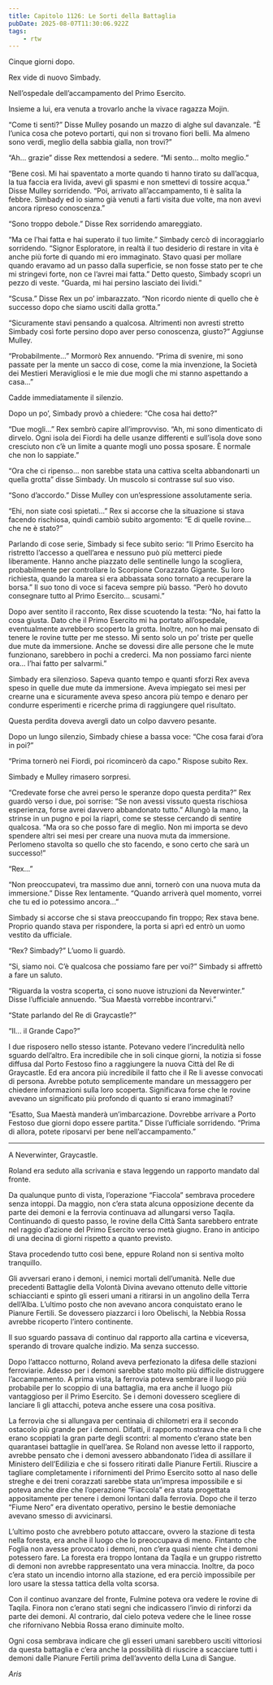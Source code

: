 ```yaml
---
title: Capitolo 1126: Le Sorti della Battaglia
pubDate: 2025-08-07T11:30:06.922Z
tags:
    - rtw
---
```





















Cinque giorni dopo.






Rex vide di nuovo Simbady.






Nell’ospedale dell’accampamento del Primo Esercito.






Insieme a lui, era venuta a trovarlo anche la vivace ragazza Mojin.






“Come ti senti?” Disse Mulley posando un mazzo di alghe sul davanzale. “È l’unica cosa che potevo portarti, qui non si trovano fiori belli. Ma almeno sono verdi, meglio della sabbia gialla, non trovi?”






“Ah... grazie” disse Rex mettendosi a sedere. “Mi sento... molto meglio.”






“Bene così. Mi hai spaventato a morte quando ti hanno tirato su dall’acqua, la tua faccia era livida, avevi gli spasmi e non smettevi di tossire acqua.” Disse Mulley sorridendo. “Poi, arrivato all’accampamento, ti è salita la febbre. Simbady ed io siamo già venuti a farti visita due volte, ma non avevi ancora ripreso conoscenza.”






“Sono troppo debole.” Disse Rex sorridendo amareggiato.






“Ma ce l’hai fatta e hai superato il tuo limite.” Simbady cercò di incoraggiarlo sorridendo. “Signor Esploratore, in realtà il tuo desiderio di restare in vita è anche più forte di quando mi ero immaginato. Stavo quasi per mollare quando eravamo ad un passo dalla superficie, se non fosse stato per te che mi stringevi forte, non ce l’avrei mai fatta.” Detto questo, Simbady scoprì un pezzo di veste. “Guarda, mi hai persino lasciato dei lividi.”






“Scusa.” Disse Rex un po’ imbarazzato. “Non ricordo niente di quello che è successo dopo che siamo usciti dalla grotta.”






“Sicuramente stavi pensando a qualcosa. Altrimenti non avresti stretto Simbady così forte persino dopo aver perso conoscenza, giusto?” Aggiunse Mulley.






“Probabilmente...” Mormorò Rex annuendo. “Prima di svenire, mi sono passate per la mente un sacco di cose, come la mia invenzione, la Società dei Mestieri Meravigliosi e le mie due mogli che mi stanno aspettando a casa...”






Cadde immediatamente il silenzio.






Dopo un po’, Simbady provò a chiedere: “Che cosa hai detto?”






“Due mogli...” Rex sembrò capire all’improvviso. “Ah, mi sono dimenticato di dirvelo. Ogni isola dei Fiordi ha delle usanze differenti e sull’isola dove sono cresciuto non c’è un limite a quante mogli uno possa sposare. È normale che non lo sappiate.”






“Ora che ci ripenso... non sarebbe stata una cattiva scelta abbandonarti un quella grotta” disse Simbady. Un muscolo si contrasse sul suo viso.






“Sono d’accordo.” Disse Mulley con un’espressione assolutamente seria.






“Ehi, non siate così spietati...” Rex si accorse che la situazione si stava facendo rischiosa, quindi cambiò subito argomento: “E di quelle rovine... che ne è stato?”






Parlando di cose serie, Simbady si fece subito serio: “Il Primo Esercito ha ristretto l’accesso a quell’area e nessuno può più metterci piede liberamente. Hanno anche piazzato delle sentinelle lungo la scogliera, probabilmente per controllare lo Scorpione Corazzato Gigante. Su loro richiesta, quando la marea si era abbassata sono tornato a recuperare la borsa.” Il suo tono di voce si faceva sempre più basso. “Però ho dovuto consegnare tutto al Primo Esercito... scusami.”






Dopo aver sentito il racconto, Rex disse scuotendo la testa: “No, hai fatto la cosa giusta. Dato che il Primo Esercito mi ha portato all’ospedale, eventualmente avrebbero scoperto la grotta. Inoltre, non ho mai pensato di tenere le rovine tutte per me stesso. Mi sento solo un po’ triste per quelle due mute da immersione. Anche se dovessi dire alle persone che le mute funzionano, sarebbero in pochi a crederci. Ma non possiamo farci niente ora... l’hai fatto per salvarmi.”






Simbady era silenzioso. Sapeva quanto tempo e quanti sforzi Rex aveva speso in quelle due mute da immersione. Aveva impiegato sei mesi per crearne una e sicuramente aveva speso ancora più tempo e denaro per condurre esperimenti e ricerche prima di raggiungere quel risultato.






Questa perdita doveva avergli dato un colpo davvero pesante.






Dopo un lungo silenzio, Simbady chiese a bassa voce: “Che cosa farai d’ora in poi?”






“Prima tornerò nei Fiordi, poi ricomincerò da capo.” Rispose subito Rex.






Simbady e Mulley rimasero sorpresi.






“Credevate forse che avrei perso le speranze dopo questa perdita?” Rex guardò verso i due, poi sorrise: “Se non avessi vissuto questa rischiosa esperienza, forse avrei davvero abbandonato tutto.” Allungò la mano, la strinse in un pugno e poi la riaprì, come se stesse cercando di sentire qualcosa. “Ma ora so che posso fare di meglio. Non mi importa se devo spendere altri sei mesi per creare una nuova muta da immersione. Perlomeno stavolta so quello che sto facendo, e sono certo che sarà un successo!”






“Rex...”






“Non preoccupatevi, tra massimo due anni, tornerò con una nuova muta da immersione.” Disse Rex lentamente. “Quando arriverà quel momento, vorrei che tu ed io potessimo ancora...”






Simbady si accorse che si stava preoccupando fin troppo; Rex stava bene. Proprio quando stava per rispondere, la porta si aprì ed entrò un uomo vestito da ufficiale.






“Rex? Simbady?” L’uomo li guardò.






“Si, siamo noi. C’è qualcosa che possiamo fare per voi?” Simbady si affrettò a fare un saluto.






“Riguarda la vostra scoperta, ci sono nuove istruzioni da Neverwinter.” Disse l’ufficiale annuendo. “Sua Maestà vorrebbe incontrarvi.”






“State parlando del Re di Graycastle?”






“Il... il Grande Capo?”






I due risposero nello stesso istante. Potevano vedere l’incredulità nello sguardo dell’altro. Era incredibile che in soli cinque giorni, la notizia si fosse diffusa dal Porto Festoso fino a raggiungere la nuova Città del Re di Graycastle. Ed era ancora più incredibile il fatto che il Re li avesse convocati di persona. Avrebbe potuto semplicemente mandare un messaggero per chiedere informazioni sulla loro scoperta. Significava forse che le rovine avevano un significato più profondo di quanto si erano immaginati?






“Esatto, Sua Maestà manderà un’imbarcazione. Dovrebbe arrivare a Porto Festoso due giorni dopo essere partita.” Disse l’ufficiale sorridendo. “Prima di allora, potete riposarvi per bene nell’accampamento.”






***






A Neverwinter, Graycastle.






Roland era seduto alla scrivania e stava leggendo un rapporto mandato dal fronte.






Da qualunque punto di vista, l’operazione “Fiaccola” sembrava procedere senza intoppi. Da maggio, non c’era stata alcuna opposizione decente da parte dei demoni e la ferrovia continuava ad allungarsi verso Taqila. Continuando di questo passo, le rovine della Città Santa sarebbero entrate nel raggio d’azione del Primo Esercito verso metà giugno. Erano in anticipo di una decina di giorni rispetto a quanto previsto.






Stava procedendo tutto così bene, eppure Roland non si sentiva molto tranquillo.






Gli avversari erano i demoni, i nemici mortali dell’umanità. Nelle due precedenti Battaglie della Volontà Divina avevano ottenuto delle vittorie schiaccianti e spinto gli esseri umani a ritirarsi in un angolino della Terra dell’Alba. L’ultimo posto che non avevano ancora conquistato erano le Pianure Fertili. Se dovessero piazzarci i loro Obelischi, la Nebbia Rossa avrebbe ricoperto l’intero continente.






Il suo sguardo passava di continuo dal rapporto alla cartina e viceversa, sperando di trovare qualche indizio. Ma senza successo.






Dopo l’attacco notturno, Roland aveva perfezionato la difesa delle stazioni ferroviarie. Adesso per i demoni sarebbe stato molto più difficile distruggere l’accampamento. A prima vista, la ferrovia poteva sembrare il luogo più probabile per lo scoppio di una battaglia, ma era anche il luogo più vantaggioso per il Primo Esercito. Se i demoni dovessero scegliere di lanciare lì gli attacchi, poteva anche essere una cosa positiva.






La ferrovia che si allungava per centinaia di chilometri era il secondo ostacolo più grande per i demoni. Difatti, il rapporto mostrava che era lì che erano scoppiati la gran parte degli scontri: al momento c’erano state ben quarantasei battaglie in quell’area. Se Roland non avesse letto il rapporto, avrebbe pensato che i demoni avessero abbandonato l’idea di assillare il Ministero dell’Edilizia e che si fossero ritirati dalle Pianure Fertili. Riuscire a tagliare completamente i rifornimenti del Primo Esercito sotto al naso delle streghe e dei treni corazzati sarebbe stata un’impresa impossibile e si poteva anche dire che l’operazione “Fiaccola” era stata progettata appositamente per tenere i demoni lontani dalla ferrovia. Dopo che il terzo “Fiume Nero” era diventato operativo, persino le bestie demoniache avevano smesso di avvicinarsi.






L’ultimo posto che avrebbero potuto attaccare, ovvero la stazione di testa nella foresta, era anche il luogo che lo preoccupava di meno. Fintanto che Foglia non avesse provocato i demoni, non c’era quasi niente che i demoni potessero fare. La foresta era troppo lontana da Taqila e un gruppo ristretto di demoni non avrebbe rappresentato una vera minaccia. Inoltre, da poco c’era stato un incendio intorno alla stazione, ed era perciò impossibile per loro usare la stessa tattica della volta scorsa.






Con il continuo avanzare del fronte, Fulmine poteva ora vedere le rovine di Taqila. Finora non c’erano stati segni che indicassero l’invio di rinforzi da parte dei demoni. Al contrario, dal cielo poteva vedere che le linee rosse che rifornivano Nebbia Rossa erano diminuite molto.






Ogni cosa sembrava indicare che gli esseri umani sarebbero usciti vittoriosi da questa battaglia e c’era anche la possibilità di riuscire a scacciare tutti i demoni dalle Pianure Fertili prima dell’avvento della Luna di Sangue.






<em>Aris</em>


                                


                                



